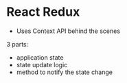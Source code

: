 ﻿# React Redux
- Uses Context API behind the scenes

3 parts:
- application state
- state update logic
- method to notify the state change
